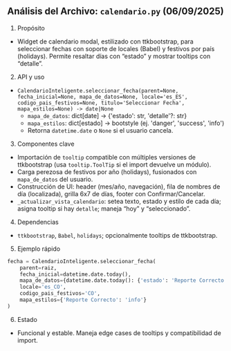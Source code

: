 ﻿## Análisis del Archivo: `calendario.py` (06/09/2025)

1) Propósito

- Widget de calendario modal, estilizado con ttkbootstrap, para seleccionar fechas con soporte de locales (Babel) y festivos por país (holidays). Permite resaltar días con “estado” y mostrar tooltips con “detalle”.

2) API y uso

- `CalendarioInteligente.seleccionar_fecha(parent=None, fecha_inicial=None, mapa_de_datos=None, locale='es_ES', codigo_pais_festivos=None, titulo='Seleccionar Fecha', mapa_estilos=None) -> date|None`
  - `mapa_de_datos`: dict[date] → {'estado': str, 'detalle'?: str}
  - `mapa_estilos`: dict[estado] → bootstyle (ej. 'danger', 'success', 'info')
  - Retorna `datetime.date` o `None` si el usuario cancela.

3) Componentes clave

- Importación de `tooltip` compatible con múltiples versiones de ttkbootstrap (usa `tooltip.ToolTip` si el import devuelve un módulo).
- Carga perezosa de festivos por año (holidays), fusionados con `mapa_de_datos` del usuario.
- Construcción de UI: header (mes/año, navegación), fila de nombres de día (localizada), grilla 6x7 de días, footer con Confirmar/Cancelar.
- `_actualizar_vista_calendario`: setea texto, estado y estilo de cada día; asigna tooltip si hay `detalle`; maneja “hoy” y “seleccionado”.

4) Dependencias

- `ttkbootstrap`, `Babel`, `holidays`; opcionalmente tooltips de ttkbootstrap.

5) Ejemplo rápido

```python
fecha = CalendarioInteligente.seleccionar_fecha(
    parent=raiz,
    fecha_inicial=datetime.date.today(),
    mapa_de_datos={datetime.date.today(): {'estado': 'Reporte Correcto', 'detalle': 'OK'}},
    locale='es_CO',
    codigo_pais_festivos='CO',
    mapa_estilos={'Reporte Correcto': 'info'}
)
```

6) Estado

- Funcional y estable. Maneja edge cases de tooltips y compatibilidad de import.
